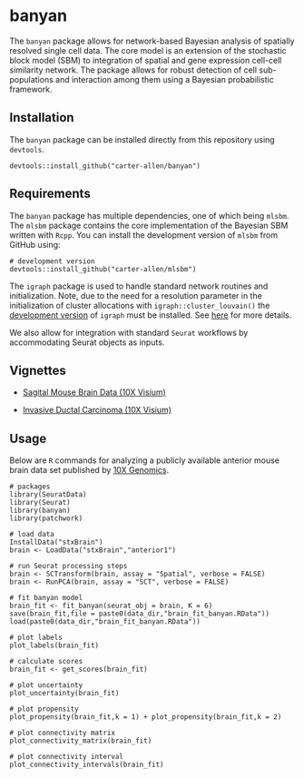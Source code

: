 # banyan

The `banyan` package allows for network-based Bayesian analysis of spatially resolved single cell data. The core model is an extension of the stochastic block model (SBM) to integration of spatial and gene expression cell-cell similarity network. The package allows for robust detection of cell sub-populations and interaction among them using a Bayesian probabilistic framework. 

## Installation

The `banyan` package can be installed directly from this repository using `devtools`.

```
devtools::install_github("carter-allen/banyan")
```

## Requirements

The `banyan` package has multiple dependencies, one of which being `mlsbm`. The `mlsbm` package contains the core implementation of the Bayesian SBM written with `Rcpp`. You can install the development version of `mlsbm` from GitHub using:

```
# development version
devtools::install_github("carter-allen/mlsbm")
```

The `igraph` package is used to handle standard network routines and initialization. Note, due to the need for a resolution parameter in the initialization of cluster allocations with `igraph::cluster_louvain()` the [development version](https://carter-allen.github.io/igraph_1.2.5.louvain_resolution.tar.gz) of `igraph` must be installed. See [here](https://github.com/igraph/rigraph/issues/239) for more details.

We also allow for integration with standard `Seurat` workflows by accommodating Seurat objects as inputs.

## Vignettes

- [Sagital Mouse Brain Data (10X Visium)](https://carter-allen.github.io/banyan_stxBrain.html)

- [Invasive Ductal Carcinoma (10X Visium)](https://carter-allen.github.io/banyan_breast_cancer.html)

## Usage

Below are `R` commands for analyzing a publicly available anterior mouse brain data set published by [10X Genomics](https://support.10xgenomics.com/spatial-gene-expression/datasets/1.0.0/V1_Mouse_Brain_Sagittal_Anterior).

```
# packages
library(SeuratData)
library(Seurat)
library(banyan)
library(patchwork)

# load data
InstallData("stxBrain")
brain <- LoadData("stxBrain","anterior1")

# run Seurat processing steps
brain <- SCTransform(brain, assay = "Spatial", verbose = FALSE)
brain <- RunPCA(brain, assay = "SCT", verbose = FALSE)

# fit banyan model
brain_fit <- fit_banyan(seurat_obj = brain, K = 6)
save(brain_fit,file = paste0(data_dir,"brain_fit_banyan.RData"))
load(paste0(data_dir,"brain_fit_banyan.RData"))

# plot labels
plot_labels(brain_fit)

# calculate scores
brain_fit <- get_scores(brain_fit)

# plot uncertainty
plot_uncertainty(brain_fit)

# plot propensity
plot_propensity(brain_fit,k = 1) + plot_propensity(brain_fit,k = 2)

# plot connectivity matrix
plot_connectivity_matrix(brain_fit)

# plot connectivity interval
plot_connectivity_intervals(brain_fit) 
```